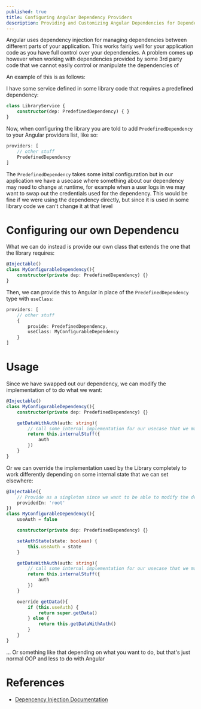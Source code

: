 ```yaml
---
published: true
title: Configuring Angular Dependency Providers
description: Providing and Customizing Angular Dependencies for Dependency Injection
---
```


Angular uses dependency injection for managing dependencies between different parts of your application. This works fairly well for your application code as you have full control over your dependencies. A problem comes up however when working with dependencies provided by some 3rd party code that we cannot easily control or manipulate the dependencies of

An example of this is as follows:

I have some service defined in some library code that requires a predefined dependency:

```ts
class LibraryService {
    constructor(dep: PredefinedDependency) { }
}
```

Now, when configuring the library you are told to add `PredefinedDependency` to your Angular providers list, like so:

```ts
providers: [
    // other stuff
    PredefinedDependency
]
```

The `PredefinedDependency` takes some inital configuration but in our application we have a usecase where something about our dependency may need to change at runtime, for example when a user logs in we may want to swap out the credentials used for the dependency. This would be fine if we were using the dependency directly, but since it is used in some library code we can't change it at that level

# Configuring our own Dependencu

What we can do instead is provide our own class that extends the one that the library requires:

```ts
@Injectable()
class MyConfigurableDependency(){
    constructor(private dep: PredefinedDependency) {}
}
```

Then, we can provide this to Angular in place of the `PredefinedDependency` type with `useClass`:

```ts
providers: [
    // other stuff
    {
        provide: PredefinedDependency,
        useClass: MyConfigurableDependency
    }
]
```

# Usage

Since we have swapped out our dependency, we can modify the implementation of to do what we want:

```ts
@Injectable()
class MyConfigurableDependency(){
    constructor(private dep: PredefinedDependency) {}

    getDataWithAuth(auth: string){
        // call some internal implementation for our usecase that we may want
        return this.internalStuff({
            auth
        })
    }
}
```

Or we can override the implementation used by the Library completely to work differently depending on some internal state that we can set elsewhere:


```ts
@Injectable({
    // Provide as a singleton since we want to be able to modify the dependency's global state
    providedIn: 'root'
})
class MyConfigurableDependency(){
    useAuth = false

    constructor(private dep: PredefinedDependency) {}

    setAuthState(state: boolean) {
        this.useAuth = state
    }

    getDataWithAuth(auth: string){
        // call some internal implementation for our usecase that we may want
        return this.internalStuff({
            auth
        })
    }

    override getData(){
        if (this.useAuth) {
            return super.getData()
        } else {
            return this.getDataWithAuth()
        }
    }
}
```

... Or something like that depending on what you want to do, but that's just normal OOP and less to do with Angular

# References

- [Depencency Injection Documentation](https://angular.io/guide/dependency-injection-providers)